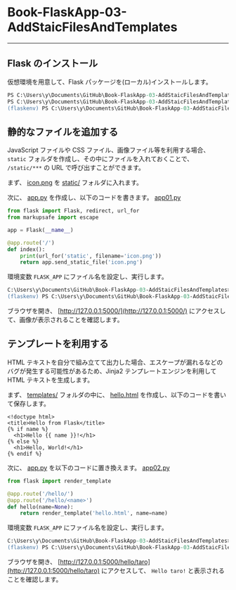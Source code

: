 # Book-FlaskApp-03-AddStaicFilesAndTemplates

---

## Flask のインストール

仮想環境を用意して、Flask パッケージを(ローカル)インストールします。

```ps
PS C:\Users\y\Documents\GitHub\Book-FlaskApp-03-AddStaicFilesAndTemplates> py -m venv flaskenv
PS C:\Users\y\Documents\GitHub\Book-FlaskApp-03-AddStaicFilesAndTemplates> flaskenv\Scripts\activate
(flaskenv) PS C:\Users\y\Documents\GitHub\Book-FlaskApp-03-AddStaicFilesAndTemplates> py -m pip install Flask
```

## 静的なファイルを追加する

JavaScript ファイルや CSS ファイル、画像ファイル等を利用する場合、 `static` フォルダを作成し、その中にファイルを入れておくことで、 `/static/***` の URL で呼び出すことができます。

まず、 [icon.png](static/icon.png) を [static/](static/) フォルダに入れます。

次に、 [app.py](app.py) を作成し、以下のコードを書きます。 [app01.py](app01.py)

```py
from flask import Flask, redirect, url_for
from markupsafe import escape

app = Flask(__name__)

@app.route('/')
def index():
    print(url_for('static', filename='icon.png'))
    return app.send_static_file('icon.png')
```

環境変数 `FLASK_APP` にファイル名を設定し、実行します。

```ps
C:\Users\y\Documents\GitHub\Book-FlaskApp-03-AddStaicFilesAndTemplates> set FLASK_APP=app.py
(flaskenv) PS C:\Users\y\Documents\GitHub\Book-FlaskApp-03-AddStaicFilesAndTemplates> python -m flask run
```

ブラウザを開き、 [http://127.0.0.1:5000/](http://127.0.0.1:5000/) にアクセスして、画像が表示されることを確認します。

## テンプレートを利用する

HTML テキストを自分で組み立てて出力した場合、エスケープが漏れるなどのバグが発生する可能性があるため、Jinja2 テンプレートエンジンを利用して HTML テキストを生成します。

まず、 [templates/](templates/) フォルダの中に、 [hello.html](templates/hello.html) を作成し、以下のコードを書いて保存します。

```
<!doctype html>
<title>Hello from Flask</title>
{% if name %}
  <h1>Hello {{ name }}!</h1>
{% else %}
  <h1>Hello, World!</h1>
{% endif %}
```

次に、 [app.py](app.py) を以下のコードに置き換えます。 [app02.py](app02.py)

```py
from flask import render_template

@app.route('/hello/')
@app.route('/hello/<name>')
def hello(name=None):
    return render_template('hello.html', name=name)
```

環境変数 `FLASK_APP` にファイル名を設定し、実行します。

```ps
C:\Users\y\Documents\GitHub\Book-FlaskApp-03-AddStaicFilesAndTemplates> set FLASK_APP=app.py
(flaskenv) PS C:\Users\y\Documents\GitHub\Book-FlaskApp-03-AddStaicFilesAndTemplates> python -m flask run
```

ブラウザを開き、 [http://127.0.0.1:5000/hello/taro](http://127.0.0.1:5000/hello/taro) にアクセスして、 `Hello taro!` と表示されることを確認します。
